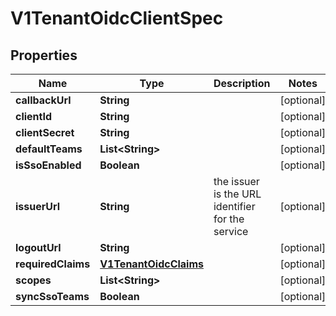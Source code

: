 # V1TenantOidcClientSpec

## Properties
Name | Type | Description | Notes
------------ | ------------- | ------------- | -------------
**callbackUrl** | **String** |  |  [optional]
**clientId** | **String** |  |  [optional]
**clientSecret** | **String** |  |  [optional]
**defaultTeams** | **List&lt;String&gt;** |  |  [optional]
**isSsoEnabled** | **Boolean** |  |  [optional]
**issuerUrl** | **String** | the issuer is the URL identifier for the service |  [optional]
**logoutUrl** | **String** |  |  [optional]
**requiredClaims** | [**V1TenantOidcClaims**](V1TenantOidcClaims.md) |  |  [optional]
**scopes** | **List&lt;String&gt;** |  |  [optional]
**syncSsoTeams** | **Boolean** |  |  [optional]
